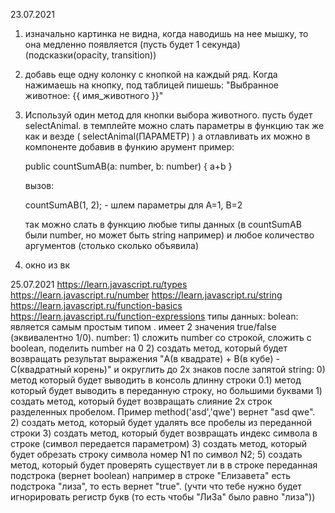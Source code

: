 23.07.2021
  1) изначально картинка не видна, когда наводишь на нее мышку, то она медленно появляется 
      (пусть будет 1 секунда) (подсказки(opacity, transition))
  2) добавь еще одну колонку с кнопкой на каждый ряд. Когда нажимаешь на кнопку, под таблицей пишешь:
      "Выбранное животное: {{ имя_животного }}"
  3) Используй один метод для кнопки выбора животного. пусть будет selectAnimal.
      в темплейте можно слать параметры в функцию так же как и везде ( selectAnimal(ПАРАМЕТР) )
      а отлавливать их можно в компоненте добавив в функию арумент
      пример:

      public countSumAB(a: number, b: number) {
        a+b
      }
      
      вызов:
      
      countSumAB(1, 2); - шлем параметры для А=1, B=2

      так можно слать в функцию любые типы данных (в countSumAB были number, но может быть string например)
      и любое количество аргументов (столько сколько объявила)
  4) окно из вк

25.07.2021
https://learn.javascript.ru/types
https://learn.javascript.ru/number
https://learn.javascript.ru/string
https://learn.javascript.ru/function-basics
https://learn.javascript.ru/function-expressions
  типы данных:
    bolean: 
      является самым простым типом . имеет 2 значения true/false (эквивалентно 1/0).
    number: 
      1) сложить number со строкой, сложить с boolean, поделить number на 0
      2) создать метод, который будет возвращать результат выражения "A(в квадрате) + B(в кубе) - C(квадратный корень)" и округлить до 2х знаков после запятой
    string: 
      0) метод который будет выводить в консоль длинну строки
      0.1) метод который будет выводить в переданную строку, но большими буквами
      1) создать метод, который будет возвращать слияние 2х строк разделенных пробелом. Пример method('asd','qwe') вернет "asd qwe".
      2) создать метод, который будет удалять все пробелы из переданной строки 
      3) создать метод, который будет возвращать индекс символа в строке (символ передается параметром)
      3) создать метод, который будет обрезать строку символа номер N1 по символ N2;
      5) создать метод, который будет проверять существует ли в в строке переданная подстрока (вернет boolean)
         например в строке "Елизавета" есть подстрока "лиза", то есть вернет "true". (учти что тебе нужно будет игнорировать регистр букв (то есть чтобы "ЛиЗа" было равно "лиза"))